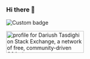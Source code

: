 ### Hi there 👋

![Custom badge](https://img.shields.io/badge/Job%20Title-Consultant%2C%20Teacher%20and%20Web%20Developer-lightgrey)

<!--
**Dariush-Tasdighi/Dariush-Tasdighi** is a ✨ _special_ ✨ repository because its `README.md` (this file) appears on your GitHub profile.

Here are some ideas to get you started:

- 🔭 I’m currently working on ...
- 🌱 I’m currently learning ...
- 👯 I’m looking to collaborate on ...
- 🤔 I’m looking for help with ...
- 💬 Ask me about ...
- 📫 How to reach me: ...
- 😄 Pronouns: ...
- ⚡ Fun fact: ...
-->

<a href="https://stackexchange.com/users/2660670"><img src="https://stackexchange.com/users/flair/2660670.png" width="208" height="58" alt="profile for Dariush Tasdighi on Stack Exchange, a network of free, community-driven Q&amp;A sites" title="profile for Dariush Tasdighi on Stack Exchange, a network of free, community-driven Q&amp;A sites"></a>
